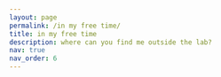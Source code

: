 ```yaml
---
layout: page
permalink: /in my free time/
title: in my free time
description: where can you find me outside the lab?
nav: true
nav_order: 6
---
```


